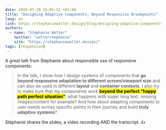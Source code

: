 ```yaml
---
date: 2020-07-28 15:05:12 +02:00
title: "Designing Adaptive Components, Beyond Responsive Breakpoints"
lang: en
link: https://stephaniewalter.design/blog/designing-adaptive-components-beyond-responsive-breakpoints/
authors:
  - name: "Stéphanie Walter"
    twitter: "walterstephanie"
    site: "https://stephaniewalter.design/"
tags: [responsive]
---
```


A great talk from Stéphanie about responsible use of responsive components:

> In the talk, I show how I design systems of components that **go beyond responsive adaptation to different screen/viewport size** and can also be used in different **layout** and **container contexts**. I also try to make sure that my components work <mark>**beyond the perfect “happy path perfect situation”**</mark>: what happens with super long text, missing images/content for example? And how about adapting components to user needs across specific points in their journey and build **truly adaptive systems**?

Stéphanie shares the slides, a video recording AND the transcript. 👍
